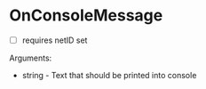 # OnConsoleMessage

- [ ] requires netID set

Arguments:
- string - Text that should be printed into console
